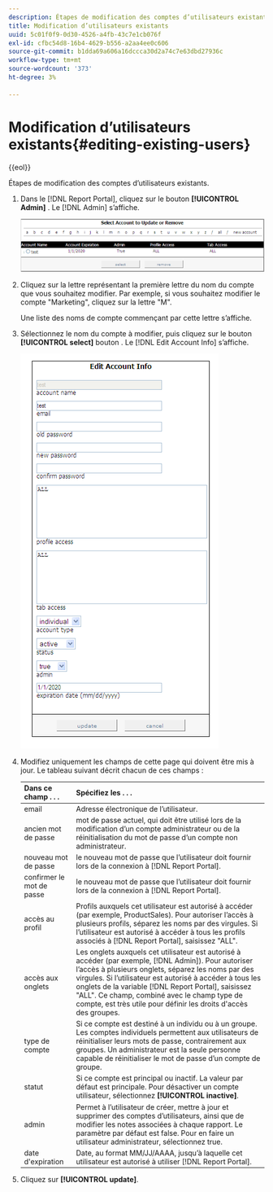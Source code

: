 ```yaml
---
description: Étapes de modification des comptes d’utilisateurs existants.
title: Modification d’utilisateurs existants
uuid: 5c01f0f9-0d30-4526-a4fb-43c7e1cb076f
exl-id: cfbc54d8-16b4-4629-b556-a2aa4ee0c606
source-git-commit: b1dda69a606a16dccca30d2a74c7e63dbd27936c
workflow-type: tm+mt
source-wordcount: '373'
ht-degree: 3%

---
```


# Modification d’utilisateurs existants{#editing-existing-users}

{{eol}}

Étapes de modification des comptes d’utilisateurs existants.

1. Dans le [!DNL Report Portal], cliquez sur le bouton **[!UICONTROL Admin]** . Le [!DNL Admin] s’affiche.

   ![](assets/report_admintag2.png)

1. Cliquez sur la lettre représentant la première lettre du nom du compte que vous souhaitez modifier. Par exemple, si vous souhaitez modifier le compte &quot;Marketing&quot;, cliquez sur la lettre &quot;M&quot;.

   Une liste des noms de compte commençant par cette lettre s’affiche.

1. Sélectionnez le nom du compte à modifier, puis cliquez sur le bouton **[!UICONTROL select]** bouton . Le [!DNL Edit Account Info] s’affiche.

   ![Infos sur l’étape](assets/rptPort_scrn_AdminTab_editUser.png)

1. Modifiez uniquement les champs de cette page qui doivent être mis à jour. Le tableau suivant décrit chacun de ces champs :

   | Dans ce champ . . . | Spécifiez les . . . |
   |---|---|
   | email | Adresse électronique de l’utilisateur. |
   | ancien mot de passe | mot de passe actuel, qui doit être utilisé lors de la modification d’un compte administrateur ou de la réinitialisation du mot de passe d’un compte non administrateur. |
   | nouveau mot de passe | le nouveau mot de passe que l’utilisateur doit fournir lors de la connexion à [!DNL Report Portal]. |
   | confirmer le mot de passe | le nouveau mot de passe que l’utilisateur doit fournir lors de la connexion à [!DNL Report Portal]. |
   | accès au profil | Profils auxquels cet utilisateur est autorisé à accéder (par exemple, ProductSales). Pour autoriser l’accès à plusieurs profils, séparez les noms par des virgules. Si l’utilisateur est autorisé à accéder à tous les profils associés à [!DNL Report Portal], saisissez &quot;ALL&quot;. |
   | accès aux onglets | Les onglets auxquels cet utilisateur est autorisé à accéder (par exemple, [!DNL Admin]). Pour autoriser l’accès à plusieurs onglets, séparez les noms par des virgules. Si l’utilisateur est autorisé à accéder à tous les onglets de la variable [!DNL Report Portal], saisissez &quot;ALL&quot;. Ce champ, combiné avec le champ type de compte, est très utile pour définir les droits d&#39;accès des groupes. |
   | type de compte | Si ce compte est destiné à un individu ou à un groupe. Les comptes individuels permettent aux utilisateurs de réinitialiser leurs mots de passe, contrairement aux groupes. Un administrateur est la seule personne capable de réinitialiser le mot de passe d’un compte de groupe. |
   | statut | Si ce compte est principal ou inactif. La valeur par défaut est principale. Pour désactiver un compte utilisateur, sélectionnez **[!UICONTROL inactive]**. |
   | admin | Permet à l’utilisateur de créer, mettre à jour et supprimer des comptes d’utilisateurs, ainsi que de modifier les notes associées à chaque rapport. Le paramètre par défaut est false. Pour en faire un utilisateur administrateur, sélectionnez true. |
   | date d&#39;expiration | Date, au format MM/JJ/AAAA, jusqu’à laquelle cet utilisateur est autorisé à utiliser [!DNL Report Portal]. |

1. Cliquez sur **[!UICONTROL update]**.

